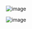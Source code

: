 ![image](https://github.com/user-attachments/assets/fb90e353-2e8b-4907-bb54-ccfb84508566)


![image](https://github.com/user-attachments/assets/5669cad8-b181-43c3-9d66-c47734d67fc9)
